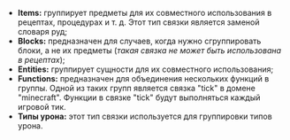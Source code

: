 * **Items:** группирует предметы для их совместного использования в рецептах, процедурах и т. д. Этот тип связки является заменой словаря руд;
* **Blocks:** предназначен для случаев, когда нужно сгруппировать блоки, а не их предметы (_такая связка не может быть использована в рецептах_);
* **Entities:** группирует сущности для их совместного использования;
* **Functions:** предназначен для объединения нескольких функций в группы. Одной из таких групп является связка "tick" в домене "minecraft". Функции в связке "tick" будут выполняться каждый игровой тик.
* **Типы урона:** этот тип связки используется для группировки типов урона.